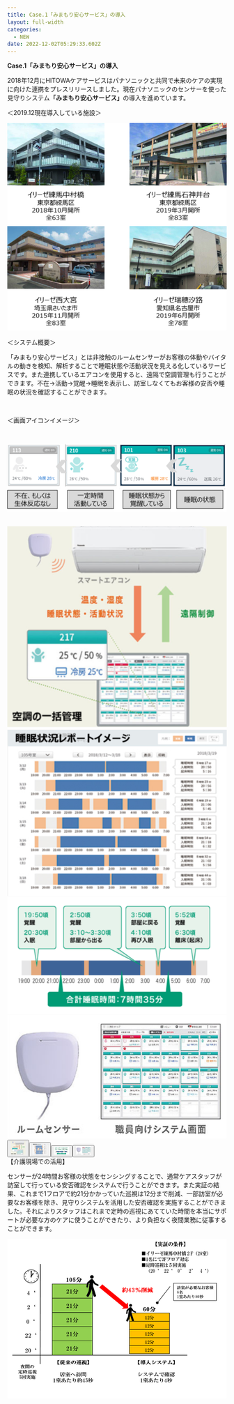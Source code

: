 ```yaml
---
title: Case.1「みまもり安心サービス」の導入
layout: full-width
categories:
  - NEW
date: 2022-12-02T05:29:33.602Z
---
```

<head><meta http-equiv="X-UA-Compatible" content="IE=edge" /><meta name="viewport" content="width=device-width, initial-scale=1.0" /><link rel="stylesheet" href="https://cdn.jsdelivr.net/npm/bootstrap@4.0.0/dist/css/bootstrap.min.css" integrity="sha384-Gn5384xqQ1aoWXA+058RXPxPg6fy4IWvTNh0E263XmFcJlSAwiGgFAW/dAiS6JXm" crossorigin="anonymous"><script src="https://code.jquery.com/jquery-3.2.1.slim.min.js" integrity="sha384-KJ3o2DKtIkvYIK3UENzmM7KCkRr/rE9/Qpg6aAZGJwFDMVNA/GpGFF93hXpG5KkN" crossorigin="anonymous"></script><script src="/images/scripts.js"><script src="https://cdn.jsdelivr.net/npm/popper.js@1.12.9/dist/umd/popper.min.js" integrity="sha384-ApNbgh9B+Y1QKtv3Rn7W3mgPxhU9K/ScQsAP7hUibX39j7fakFPskvXusvfa0b4Q" crossorigin="anonymous"></script><script src="https://cdn.jsdelivr.net/npm/bootstrap@4.0.0/dist/js/bootstrap.min.js" integrity="sha384-JZR6Spejh4U02d8jOt6vLEHfe/JQGiRRSQQxSfFWpi1MquVdAyjUar5+76PVCmYl" crossorigin="anonymous"></script><style>.carousel-indicators {margin-bottom: -100px;static;}.carousel-indicators button[data-target] {width: 50px;}</style></head>

<span class="text-xm font-bold text-left"><b>Case.1「みまもり安心サービス」の導入</b></span>

<span class="text-xs text-left">2018年12月にHITOWAケアサービスはパナソニックと共同で未来のケアの実現に向けた連携をプレスリリースしました。現在パナソニックのセンサーを使った見守りシステム<strong>「みまもり安心サービス」</strong>の導入を進めています。</span>

</span><span class="text-xs text-left">＜2019.12現在導入している施設＞</span>

![](/images/1574314080-1-.png)

<span class="text-xs  text-left">＜システム概要＞</span>

</span><span class="text-xs  text-black">「みまもり安心サービス」とは非接触のルームセンサーがお客様の体動やバイタルの動きを検知、解析することで睡眠状態や活動状況を見える化しているサービスです。また連携しているエアコンを使用すると、遠隔で空調管理も行うことができます。不在→活動→覚醒→睡眠を表示し、訪室しなくてもお客様の安否や睡眠の状況を確認することができます。</span>

<br>

<span class="text-xs text-left">＜画面アイコンイメージ＞</span>

<br>

![](/images/1573109674.png)

<br>

<!-- Carousel Start --><div id="carouselsliderdemo" class="carousel slide" data-ride="carousel"><div class="carousel-inner"><div class="carousel-item active"><img src="/images/case1-1.png" class="d-block w-100"></div><div class="carousel-item"><img src="/images/case1-2.png" class="d-block w-100"></div><div class="carousel-item"><img src="/images/case1-3.png" class="d-block w-100"></div><div class="carousel-item"><img src="/images/case1-4.png" class="d-block w-100"></div></div><div class="carousel-indicators"><button type="button" data-target="#carouselsliderdemo" class="active img-thumbnail"data-slide-to="0"><img src="/images/case1-1.png" alt="" class="d-block w-100"></button><button type="button" data-target="#carouselsliderdemo" class="img-thumbnail" data-slide-to="1"><img src="/images/case1-2.png" alt="" class="d-block w-100"></button><button type="button" data-target="#carouselsliderdemo" class="img-thumbnail" data-slide-to="2"><img src="/images/case1-3.png" alt="" class="d-block w-100"></button><button type="button" data-target="#carouselsliderdemo" class="img-thumbnail" data-slide-to="3"><img src="/images/case1-4.png" alt="" class="d-block w-100"></button></div></div>

<br>

<br>

<br>

<br>

<br>

<span class="text-xs text-left">【介護現場での活用】</span>

<span class="text-xs">センサーが24時間お客様の状態をセンシングすることで、通常ケアスタッフが訪室して行っている安否確認をシステムで行うことができます。また実証の結果、これまで1フロアで約21分かかっていた巡視は12分まで削減、一部訪室が必要なお客様を除き、見守りシステムを活用した安否確認を実施することができました。それによりスタッフはこれまで定時の巡視にあてていた時間を本当にサポートが必要な方のケアに使うことができたり、より負担なく夜間業務に従事することができます。</span>

![](/images/image-3-.png)

<link href="https://cdn.jsdelivr.net/npm/tailwindcss/dist/tailwind.min.css" rel="stylesheet"> <style>